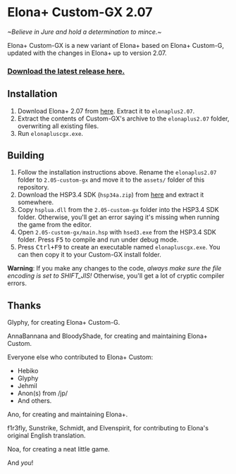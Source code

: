 # Elona+ Custom-GX 2.07

*\~Believe in Jure and hold a determination to mince.\~*

Elona+ Custom-GX is a new variant of Elona+ based on Elona+ Custom-G, updated with the changes in Elona+ up to version 2.07.

### **[Download the latest release here.](https://github.com/Ruin0x11/ElonaPlusCustom-GX/releases/)**

## Installation

1. Download Elona+ 2.07 from [here](https://mega.nz/file/E7BhxaZB#4AsB9JCoXPzdKmSHTQM5oI-F3js6cRFkk7g4_PnkDRQ). Extract it to `elonaplus2.07`.
2. Extract the contents of Custom-GX's archive to the `elonaplus2.07` folder, overwriting all existing files.
3. Run `elonapluscgx.exe`.

## Building

1. Follow the installation instructions above. Rename the `elonaplus2.07` folder to `2.05-custom-gx` and move it to the `assets/` folder of this repository.
2. Download the HSP3.4 SDK (`hsp34a.zip`) from [here](http://hsp.tv/make/downlist.html) and extract it somewhere.
3. Copy `hsplua.dll` from the `2.05-custom-gx` folder into the HSP3.4 SDK folder. Otherwise, you'll get an error saying it's missing when running the game from the editor.
4. Open `2.05-custom-gx/main.hsp` with `hsed3.exe` from the HSP3.4 SDK folder. Press <kbd>F5</kbd> to compile and run under debug mode.
5. Press <kbd>Ctrl+F9</kbd> to create an executable named `elonapluscgx.exe`. You can then copy it to your Custom-GX install folder.

**Warning**: If you make any changes to the code, *always make sure the file encoding is set to SHIFT_JIS!* Otherwise, you'll get a lot of cryptic compiler errors.

## Thanks

Glyphy, for creating Elona+ Custom-G.

AnnaBannana and BloodyShade, for creating and maintaining Elona+ Custom.

Everyone else who contributed to Elona+ Custom:
 - Hebiko
 - Glyphy
 - Jehmil
 - Anon(s) from /jp/
 - And others.

Ano, for creating and maintaining Elona+.

f1r3fly, Sunstrike, Schmidt, and Elvenspirit, for contributing to Elona's original English translation.

Noa, for creating a neat little game.

And *you*!

